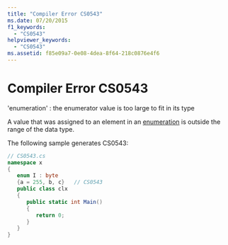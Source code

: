 ```yaml
---
title: "Compiler Error CS0543"
ms.date: 07/20/2015
f1_keywords: 
  - "CS0543"
helpviewer_keywords: 
  - "CS0543"
ms.assetid: f85e09a7-0e08-4dea-8f64-218c0876e4f6
---
```

# Compiler Error CS0543
'enumeration' : the enumerator value is too large to fit in its type  
  
 A value that was assigned to an element in an [enumeration](../language-reference/keywords/enum.md) is outside the range of the data type.  
  
 The following sample generates CS0543:  
  
```csharp  
// CS0543.cs  
namespace x  
{  
   enum I : byte  
   {a = 255, b, c}   // CS0543  
   public class clx  
   {  
      public static int Main()  
      {  
         return 0;  
      }  
   }  
}  
```
